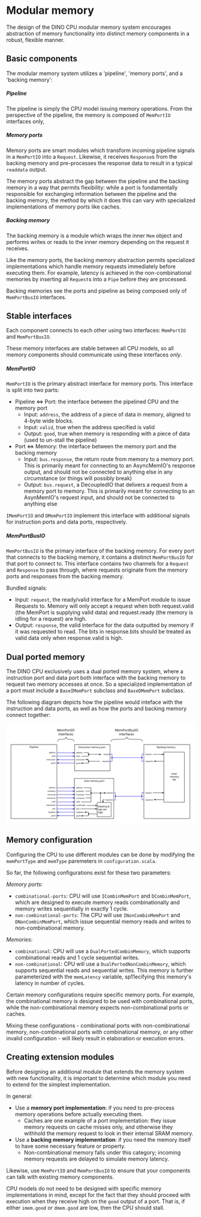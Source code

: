 # Modular memory

The design of the DINO CPU modular memory system encourages abstraction of memory functionality into distinct memory components in a robust, flexible manner.

## Basic components

The modular memory system utilizes a 'pipeline', 'memory ports', and a 'backing memory':

##### Pipeline
The pipeline is simply the CPU model issuing memory operations. From the perspective of the pipeline, the memory is composed of `MemPortIO` interfaces only, 

##### Memory ports
Memory ports are smart modules which transform incoming pipeline signals in a `MemPortIO` into a `Request`. Likewise, it receives `Response`s from the backing memory and pre-processes the response data to result in a typical `readdata` output.

The memory ports abstract the gap between the pipeline and the backing memory in a way that permits flexibility: while a port is fundamentally responsible for exchanging information between the pipeline and the backing memory, the method by which it does this can vary with specialized implementations of memory ports like caches.

##### Backing memory
The backing memory is a module which wraps the inner `Mem` object and performs writes or reads to the inner memory depending on the request it receives.

Like the memory ports, the backing memory abstraction permits specialized implementations which handle memory requests immediately before executing them. For example, latency is achieved in the non-combinational memories by inserting all `Request`s into a `Pipe` before they are processed.

Backing memories see the ports and pipeline as being composed only of `MemPortBusIO` interfaces.

## Stable interfaces
Each component connects to each other using two interfaces: `MemPortIO` and `MemPortBusIO`. 

These memory interfaces are stable between all CPU models, so all memory components should communicate using these 
interfaces _only_. 


##### MemPortIO
`MemPortIO` is the primary abstract interface for memory ports. This interface is split into two parts: 

- Pipeline <=> Port: the interface between the pipelined CPU and the memory port
  * Input:  `address`, the address of a piece of data in memory, aligned to 4-byte wide blocks. 
  * Input:  `valid`, true when the address specified is valid
  * Output: `good`, true when memory is responding with a piece of data (used to un-stall the pipeline)
- Port <=> Memory: the interface between the memory port and the backing memory
  * Input:  `bus.response`, the return route from memory to a memory port. This is primarily meant for connecting to an AsyncMemIO's response output, and should not be connected to anything else in any circumstance (or things will possibly break) 
  * Output: `bus.request`, a DecoupledIO that delivers a request from a memory port to memory. This is primarily meant for connecting to an AsynMemIO's request input, and should not be connected to anything else

`IMemPortIO` and `DMemPortIO` implement this interface with additional signals for instruction ports and data ports, respectively.

##### MemPortBusIO

`MemPortBusIO` is the primary interface of the backing memory. For every port that connects to the backing memory, it contains a distinct `MemPortBusIO` for that port to connect to.
This interface contains two channels for a `Request` and `Response` to pass through, where requests originate from the memory ports and responses from the backing memory.

Bundled signals:
- Input:  `request`, the ready/valid interface for a MemPort module to issue Requests to. Memory will only accept a request when both request.valid (the MemPort is supplying valid data) and request.ready (the memory is idling for a request) are high.
- Output: `response`, the valid interface for the data outputted by memory if it was requested to read. The bits in response.bits should be treated as valid data only when response.valid is high.

## Dual ported memory
The DINO CPU exclusively uses a dual ported memory system, where a instruction port and data port both interface 
with the backing memory to request two memory accesses at once. So a specialized implementation of a port
must include a `BaseIMemPort` subclass and `BaseDMemPort` subclass. 

The following diagram depicts how the pipeline would inteface with the instruction and data ports, as well as how the ports and backing memory connect together:

![Diagram of abstracted dual ported memory](./memory-connections.svg)

## Memory configuration

Configuring the CPU to use different modules can be done by modifying the `memPortType` and `memType` paremeters
in `configuration.scala`. 

So far, the following configurations exist for these two parameters: 

*Memory ports:*

- `combinational-ports`: CPU will use `ICombinMemPort` and `DCombinMemPort`, which are designed to execute memory reads combinationally and memory writes sequentially in exactly 1 cycle.
- `non-combinational-ports`: The CPU will use `INonCombinMemPort` and `DNonCombinMemPort`, which issue sequential memory reads and writes to non-combinational memory.

*Memories:*

- `combinational`: CPU will use a `DualPortedCombinMemory`, which supports combinational reads and 1 cycle sequential writes.
- `non-combinational`: CPU will use a `DualPortedNonCombinMemory`, which supports sequential reads and sequential writes. This memory is further parameterized with the `memLatency` variable, sp11ecifying this memory's latency in number of cycles.

Certain memory configurations require specific memory ports. For example, the combinational memory is designed to be used with combinational ports, while the non-combinational memory expects non-combinational ports or caches. 

Mixing these configurations - combinational ports with non-combinational memory, non-combinational ports with combinational memory, or any other invalid configuration - will likely result in elaboration or execution errors.

## Creating extension modules
Before designing an additional module that extends the memory system with new functionality, it is important to determine which module you need to extend for the simplest implementation.

In general: 
- Use a **memory port implementation**: if you need to pre-process memory operations before actually executing them. 
    - Caches are one example of a port implementation: they issue memory requests on cache misses only, and otherwise they withhold the memory request to look in their internal SRAM memory.
- Use a **backing memory implementation**: if you need the memory itself to have some necessary feature or property. 
    - Non-combinational memory falls under this category; incoming memory requests are delayed to simulate memory latency.

Likewise, use `MemPortIO` and `MemPortBusIO` to ensure that your components can talk with existing memory components.

CPU models do not need to be designed with specific memory implementations in mind, except for the fact that they should proceed with execution when they receive high on the `good` output of a port. That is, if either `imem.good` or `dmem.good` are low, then the CPU should stall.
